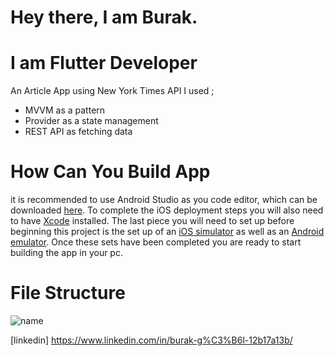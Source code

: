 # Hey there, I am Burak.
# I am Flutter Developer

An Article App using New York Times API
I used ; 
* MVVM as a pattern
* Provider as a state management
* REST API as fetching data

# How Can You Build App
it is recommended to use Android Studio as you code editor, which can be downloaded [here](https://developer.android.com/studio/?gclid=CjwKCAjwq_D7BRADEiwAVMDdHjI_Lu5xR1whSMHH-WDMO3x6WDQVbBcZxbhN9h6m9SsT6b_wjmuKkhoCbSwQAvD_BwE&gclsrc=aw.ds). To complete the iOS deployment steps you will also need to have [Xcode](https://developer.apple.com/xcode/) installed. The last piece you will need to set up before beginning this project is the set up of an [iOS simulator](https://flutter.dev/docs/get-started/install/macos#set-up-the-ios-simulator) as well as an [Android emulator](https://flutter.dev/docs/get-started/install/macos#set-up-the-android-emulator). Once these sets have been completed you are ready to start building the app in your pc.

# File Structure
![name](https://github.com/burakgrds/ArticleApp/assets/38495115/9bc82e5f-19db-4489-8814-0236ca994d3d)

[linkedin] https://www.linkedin.com/in/burak-g%C3%B6l-12b17a13b/
